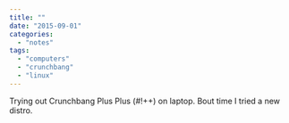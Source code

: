 ```yaml
---
title: ""
date: "2015-09-01"
categories: 
  - "notes"
tags: 
  - "computers"
  - "crunchbang"
  - "linux"
---
```


Trying out Crunchbang Plus Plus (#!++) on laptop. Bout time I tried a new distro.
